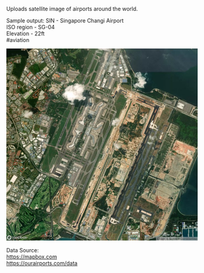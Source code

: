 Uploads satellite image of airports around the world.

Sample output:
SIN - Singapore Changi Airport<br>
ISO region - SG-04<br>
Elevation - 22ft<br>
#aviation<br>

![Airport](/image/sample.jpg)

Data Source:<br>
https://mapbox.com<br>
https://ourairports.com/data
